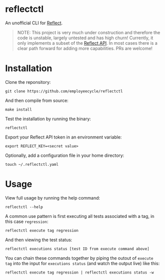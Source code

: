 # reflectctl
An unofficial CLI for [Reflect](https://reflect.run/).

> NOTE: This project is very much under construction and therefore the code is unstable, largely untested and has high churn! Currently, it only implements a subset of the [Reflect API](https://reflect.run/docs/developer-api/documentation/). In most cases there is a clear path forward for adding more capabilities. PRs are welcome!

# Installation
Clone the reponsitory:

```
git clone https://github.com/employeecycle/reflectctl
```

And then compile from source:

```
make install
```

Test the installation by running the binary:

```
reflectctl
```

Export your Reflect API token in an environment variable:

```
export REFLECT_KEY=<secret value>
```

Optionally, add a configuration file in your home directory:

```
touch ~/.reflectctl.yaml
```

# Usage
View full usage by running the help command:

```
reflectctl --help
```

A common use pattern is first executing all tests associated with a tag, in this case `regression`:

```
reflectctl execute tag regression
```

And then viewing the test status:
```
reflectctl executions status [test ID from execute command above]
```

You can chain these commands together by piping the outout of `execute tag` into the input for `executions status` (and watch the output live) like this:

```
reflectctl execute tag regression | reflectctl executions status -w
```
